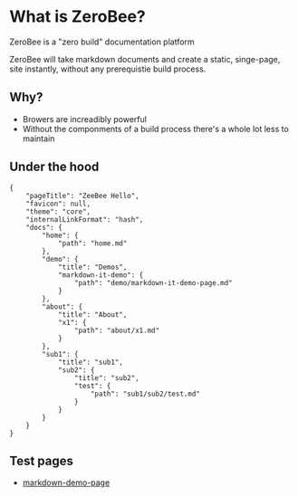 # What is ZeroBee?

ZeroBee is a "zero build" documentation platform

ZeroBee will take markdown documents and create a static, singe-page, site instantly, without any prerequistie build process.

## Why?
- Browers are increadibly powerful
- Without the componments of a build process there's a whole lot less to maintain

## Under the hood
```
{
    "pageTitle": "ZeeBee Hello",
    "favicon": null,
    "theme": "core",
    "internalLinkFormat": "hash",
    "docs": {
        "home": {
            "path": "home.md"
        },
        "demo": {
            "title": "Demos",
            "markdown-it-demo": {
                "path": "demo/markdown-it-demo-page.md"
            }
        },
        "about": {
            "title": "About",
            "x1": {
                "path": "about/x1.md"
            }
        },
        "sub1": {
            "title": "sub1",
            "sub2": {
                "title": "sub2",
                "test": {
                    "path": "sub1/sub2/test.md"
                }
            }
        }
    }
}
```

## Test pages
- [markdown-demo-page](demo/markdown-it-demo)
